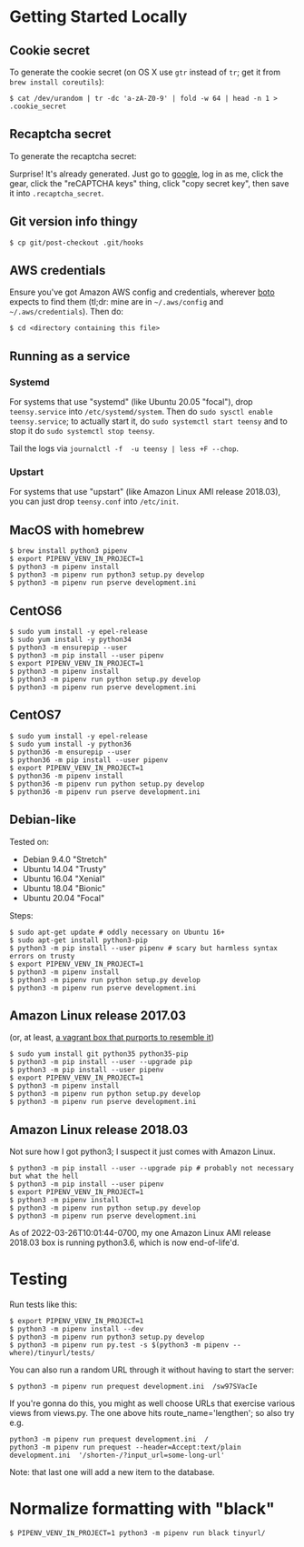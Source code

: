 # Getting Started Locally

## Cookie secret

To generate the cookie secret (on OS X use `gtr` instead of `tr`; get it from `brew install coreutils`):

    $ cat /dev/urandom | tr -dc 'a-zA-Z0-9' | fold -w 64 | head -n 1 > .cookie_secret

## Recaptcha secret

To generate the recaptcha secret:

Surprise!  It's already generated.  Just go to [google](https://www.google.com/recaptcha/admin#site/320420908), log in
as me, click the gear, click the "reCAPTCHA keys" thing, click "copy secret key", then save it into `.recaptcha_secret`.

## Git version info thingy

    $ cp git/post-checkout .git/hooks

## AWS credentials

Ensure you've got Amazon AWS config and credentials, wherever
[boto](https://boto3.readthedocs.io/en/latest/guide/quickstart.html#configuration)
expects to find them (tl;dr: mine are in `~/.aws/config` and
`~/.aws/credentials`).  Then do:

    $ cd <directory containing this file>

## Running as a service
### Systemd

For systems that use "systemd" (like Ubuntu 20.05 "focal"), drop `teensy.service` into `/etc/systemd/system`.
Then do `sudo sysctl enable teensy.service`; to actually start it, do `sudo systemctl start teensy` and to stop it do `sudo systemctl stop teensy`.

Tail the logs via `journalctl -f  -u teensy | less +F --chop`.

### Upstart
For systems that use "upstart" (like Amazon Linux AMI release 2018.03), you can just drop `teensy.conf` into `/etc/init`.

## MacOS with homebrew

    $ brew install python3 pipenv
    $ export PIPENV_VENV_IN_PROJECT=1
    $ python3 -m pipenv install
    $ python3 -m pipenv run python3 setup.py develop
    $ python3 -m pipenv run pserve development.ini

## CentOS6

    $ sudo yum install -y epel-release
    $ sudo yum install -y python34
    $ python3 -m ensurepip --user
    $ python3 -m pip install --user pipenv
    $ export PIPENV_VENV_IN_PROJECT=1
    $ python3 -m pipenv install
    $ python3 -m pipenv run python setup.py develop
    $ python3 -m pipenv run pserve development.ini

## CentOS7

    $ sudo yum install -y epel-release
    $ sudo yum install -y python36
    $ python36 -m ensurepip --user
    $ python36 -m pip install --user pipenv
    $ export PIPENV_VENV_IN_PROJECT=1
    $ python36 -m pipenv install
    $ python36 -m pipenv run python setup.py develop
    $ python36 -m pipenv run pserve development.ini

## Debian-like

Tested on:

- Debian 9.4.0 "Stretch"
- Ubuntu 14.04 "Trusty"
- Ubuntu 16.04 "Xenial"
- Ubuntu 18.04 "Bionic"
- Ubuntu 20.04 "Focal"

Steps:

    $ sudo apt-get update # oddly necessary on Ubuntu 16+
    $ sudo apt-get install python3-pip
    $ python3 -m pip install --user pipenv # scary but harmless syntax errors on trusty
    $ export PIPENV_VENV_IN_PROJECT=1
    $ python3 -m pipenv install
    $ python3 -m pipenv run python setup.py develop
    $ python3 -m pipenv run pserve development.ini

## Amazon Linux release 2017.03

(or, at least, [a vagrant box that purports to resemble
it](https://app.vagrantup.com/mvbcoding/boxes/awslinux))

    $ sudo yum install git python35 python35-pip
    $ python3 -m pip install --user --upgrade pip
    $ python3 -m pip install --user pipenv
    $ export PIPENV_VENV_IN_PROJECT=1
    $ python3 -m pipenv install
    $ python3 -m pipenv run python setup.py develop
    $ python3 -m pipenv run pserve development.ini

## Amazon Linux release 2018.03

Not sure how I got python3; I suspect it just comes with Amazon Linux.

    $ python3 -m pip install --user --upgrade pip # probably not necessary but what the hell
    $ python3 -m pip install --user pipenv
    $ export PIPENV_VENV_IN_PROJECT=1
    $ python3 -m pipenv install
    $ python3 -m pipenv run python setup.py develop
    $ python3 -m pipenv run pserve development.ini

As of 2022-03-26T10:01:44-0700, my one Amazon Linux AMI release 2018.03 box is running python3.6, which is now end-of-life'd.

# Testing

Run tests like this:

    $ export PIPENV_VENV_IN_PROJECT=1
    $ python3 -m pipenv install --dev
    $ python3 -m pipenv run python3 setup.py develop
    $ python3 -m pipenv run py.test -s $(python3 -m pipenv --where)/tinyurl/tests/

You can also run a random URL through it without having to start the server:

    $ python3 -m pipenv run prequest development.ini  /sw97SVacIe

If you're gonna do this, you might as well choose URLs that exercise various views from views.py.  The one above hits route_name='lengthen'; so also try e.g.

    python3 -m pipenv run prequest development.ini  /
    python3 -m pipenv run prequest --header=Accept:text/plain development.ini  '/shorten-/?input_url=some-long-url'

Note: that last one will add a new item to the database.

# Normalize formatting with "black"

    $ PIPENV_VENV_IN_PROJECT=1 python3 -m pipenv run black tinyurl/
